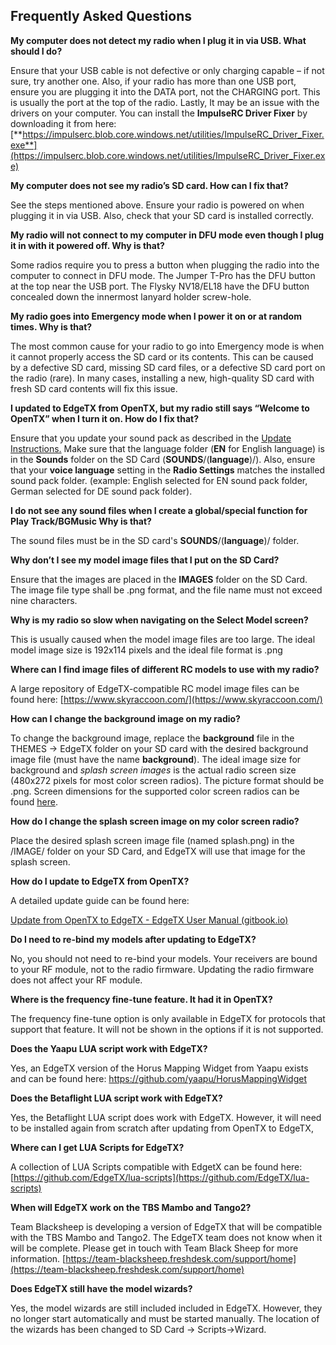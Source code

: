 ## Frequently Asked Questions

**My computer does not detect my radio when I plug it in via USB. What should I do?**

Ensure that your USB cable is not defective or only charging capable – if not sure, try another one. Also, if your radio has more than one USB port, ensure you are plugging it into the DATA port, not the CHARGING port. This is usually the port at the top of the radio. Lastly, It may be an issue with the drivers on your computer. You can install the **ImpulseRC Driver Fixer** by downloading it from here:  [**https://impulserc.blob.core.windows.net/utilities/ImpulseRC_Driver_Fixer.exe**](https://impulserc.blob.core.windows.net/utilities/ImpulseRC_Driver_Fixer.exe)

**My computer does not see my radio’s SD card. How can I fix that?**

See the steps mentioned above. Ensure your radio is powered on when plugging it in via USB. Also, check that your SD card is installed correctly.

**My radio will not connect to my computer in DFU mode even though I plug it in with it powered off. Why is that?**

Some radios require you to press a button when plugging the radio into the computer to connect in DFU mode. The Jumper T-Pro has the DFU button at the top near the USB port. The Flysky NV18/EL18 have the DFU button concealed down the innermost lanyard holder screw-hole.

**My radio goes into Emergency mode when I power it on or at random times. Why is that?**

The most common cause for your radio to go into Emergency mode is when it cannot properly access the SD card or its contents. This can be caused by a defective SD card, missing SD card files, or a defective SD card port on the radio (rare). In many cases, installing a new, high-quality SD card with fresh SD card contents will fix this issue.

**I updated to EdgeTX from OpenTX, but my radio still says “Welcome to OpenTX” when I turn it on. How do I fix that?**

Ensure that you update your sound pack as described in the [Update Instructions.](https://github.com/EdgeTX/edgetx.github.io/wiki/EdgeTX-Installation-Guide) Make sure that the language folder (**EN** for English language) is in the **Sounds** folder on the SD Card (**SOUNDS**/(**language**)/). Also, ensure that your **voice language** setting in the **Radio Settings** matches the installed sound pack folder. (example: English selected for EN sound pack folder, German selected for DE sound pack folder).

**I do not see any sound files when I create a global/special function for Play Track/BGMusic Why is that?**

The sound files must be in the SD card's **SOUNDS**/(**language**)/ folder.

**Why don’t I see my model image files that I put on the SD Card?**

Ensure that the images are placed in the **IMAGES** folder on the SD Card. The image file type shall be .png format, and the file name must not exceed nine characters.

**Why is my radio so slow when navigating on the Select Model screen?**

This is usually caused when the model image files are too large. The ideal model image size is 192x114 pixels and the ideal file format is .png

**Where can I find image files of different RC models to use with my radio?**

A large repository of EdgeTX-compatible RC model image files can be found here: [https://www.skyraccoon.com/](https://www.skyraccoon.com/)

**How can I change the background image on my radio?**

To change the background image, replace the **background** file in the THEMES -> EdgeTX folder on your SD card with the desired background image file (must have the name **background**). The ideal image size for background and _splash screen images_ is the actual radio screen size (480x272 pixels for most color screen radios). The picture format should be .png. Screen dimensions for the supported color screen radios can be found [here](https://github.com/EdgeTX/edgetx-sdcard).

**How do I change the splash screen image on my color screen radio?**

Place the desired splash screen image file (named splash.png) in the /IMAGE/ folder on your SD Card, and EdgeTX will use that image for the splash screen.

**How do I update to EdgeTX from OpenTX?**

A detailed update guide can be found here:

[Update from OpenTX to EdgeTX - EdgeTX User Manual (gitbook.io)](https://edgetx.gitbook.io/edgetx-user-manual/edgetx-how-to/update-from-opentx-to-edgetx)

**Do I need to re-bind my models after updating to EdgeTX?**

No, you should not need to re-bind your models. Your receivers are bound to your RF module, not to the radio firmware. Updating the radio firmware does not affect your RF module.

**Where is the frequency fine-tune feature. It had it in OpenTX?**

The frequency fine-tune option is only available in EdgeTX for protocols that support that feature. It will not be shown in the options if it is not supported.

**Does the Yaapu LUA script work with EdgeTX?**

Yes, an EdgeTX version of the Horus Mapping Widget from Yaapu exists and can be found here: https://github.com/yaapu/HorusMappingWidget

**Does the Betaflight LUA script work with EdgeTX?**

Yes, the Betaflight LUA script does work with EdgeTX. However, it will need to be installed again from scratch after updating from OpenTX to EdgeTX,

**Where can I get LUA Scripts for EdgeTX?**

A collection of LUA Scripts compatible with EdgetX can be found here: [https://github.com/EdgeTX/lua-scripts](https://github.com/EdgeTX/lua-scripts)

**When will EdgeTX work on the TBS Mambo and Tango2?**

Team Blacksheep is developing a version of EdgeTX that will be compatible with the TBS Mambo and Tango2. The EdgeTX team does not know when it will be complete. Please get in touch with Team Black Sheep for more information. [https://team-blacksheep.freshdesk.com/support/home](https://team-blacksheep.freshdesk.com/support/home)

**Does EdgeTX still have the model wizards?**

Yes, the model wizards are still included included in EdgeTX. However, they no longer start automatically and must be started manually. The location of the wizards has been changed to SD Card -> Scripts->Wizard.
